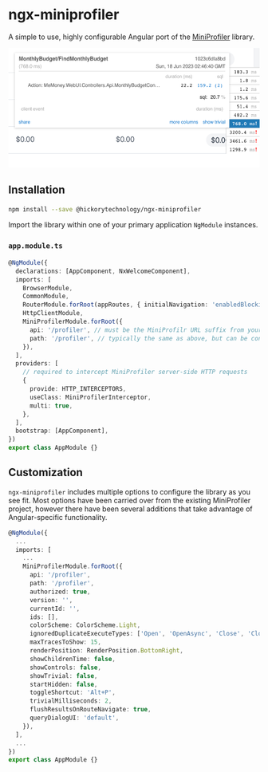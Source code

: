 # ngx-miniprofiler

A simple to use, highly configurable Angular port of the [MiniProfiler](https://miniprofiler.com/) library.

<img src="images/app-screenshot.png" height="240px">

## Installation

```bash
npm install --save @hickorytechnology/ngx-miniprofiler
```

Import the library within one of your primary application `NgModule` instances.

### `app.module.ts`

```typescript
@NgModule({
  declarations: [AppComponent, NxWelcomeComponent],
  imports: [
    BrowserModule,
    CommonModule,
    RouterModule.forRoot(appRoutes, { initialNavigation: 'enabledBlocking' }),
    HttpClientModule,
    MiniProfilerModule.forRoot({
      api: '/profiler', // must be the MiniProfilr URL suffix from your backend
      path: '/profiler', // typically the same as above, but can be configured server-side
    }),
  ],
  providers: [
    // required to intercept MiniProfiler server-side HTTP requests
    {
      provide: HTTP_INTERCEPTORS,
      useClass: MiniProfilerInterceptor,
      multi: true,
    },
  ],
  bootstrap: [AppComponent],
})
export class AppModule {}
```

## Customization

`ngx-miniprofiler` includes multiple options to configure the library as you see fit. Most options have been carried over from the existing MiniProfiler project, however there have been several additions that take advantage of Angular-specific functionality.

```typescript
@NgModule({
  ...
  imports: [
    ...
    MiniProfilerModule.forRoot({
      api: '/profiler',
      path: '/profiler',
      authorized: true,
      version: '',
      currentId: '',
      ids: [],
      colorScheme: ColorScheme.Light,
      ignoredDuplicateExecuteTypes: ['Open', 'OpenAsync', 'Close', 'CloseAsync'],
      maxTracesToShow: 15,
      renderPosition: RenderPosition.BottomRight,
      showChildrenTime: false,
      showControls: false,
      showTrivial: false,
      startHidden: false,
      toggleShortcut: 'Alt+P',
      trivialMilliseconds: 2,
      flushResultsOnRouteNavigate: true,
      queryDialogUI: 'default',
    }),
  ],
  ...
})
export class AppModule {}
```
